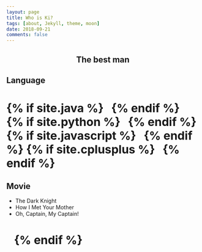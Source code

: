 ```yaml
---
layout: page
title: Who is Ki?
tags: [about, Jekyll, theme, moon]
date: 2018-09-21
comments: false
---
```


<center><h2>The best man</h2></center>

## Language
<h3 class="title" style="font-size:30px;">
{% if site.java %}<i class="devicon-java-plain" style="margin-left:20px;"></i>{% endif %}
{% if site.python %}<i class="devicon-python-plain" style="margin-left:20px;"></i>{% endif %}
{% if site.javascript %}<i class="devicon-javascript-plain" style="margin-left:20px;"></i>{% endif %}
{% if site.cplusplus %}<i class="devicon-cplusplus-plain" style="margin-left:20px;"></i>{% endif %}
</h3>

## Movie
* The Dark Knight
* How I Met Your Mother
* Oh, Captain, My Captain!


 <h3 class="title" style="font-size:30px;>
  {% if site.github-url %}
                        <a href="http://github.com/{{ site.github-url }}" target="_blank" rel="noopener noreferrer"><i class="devicon-github-plain" style="margin-left:20px;"></i></a>
                    {% endif %}
</h3>